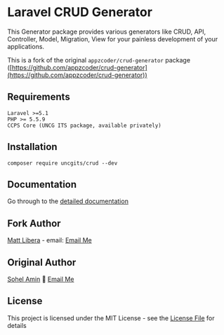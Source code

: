 # Laravel CRUD Generator

This Generator package provides various generators like CRUD, API, Controller, Model, Migration, View for your painless development of your applications.

This is a fork of the original `appzcoder/crud-generator` package ([https://github.com/appzcoder/crud-generator](https://github.com/appzcoder/crud-generator))

## Requirements
    Laravel >=5.1
    PHP >= 5.5.9
    CCPS Core (UNCG ITS package, available privately)

## Installation
```
composer require uncgits/crud --dev
```

## Documentation
Go through to the [detailed documentation](doc#readme)

## Fork Author

[Matt Libera](http://mattlibera.com) - email: [Email Me](mailto:me@mattlibera.com)

## Original Author

[Sohel Amin](http://sohelamin.com) :email: [Email Me](mailto:sohelamincse@gmail.com)

## License

This project is licensed under the MIT License - see the [License File](LICENSE) for details
